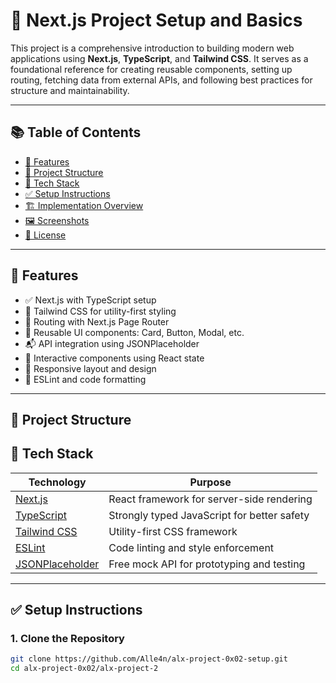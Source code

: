 # 🚀 Next.js Project Setup and Basics

This project is a comprehensive introduction to building modern web applications using **Next.js**, **TypeScript**, and **Tailwind CSS**. It serves as a foundational reference for creating reusable components, setting up routing, fetching data from external APIs, and following best practices for structure and maintainability.

---

## 📚 Table of Contents

- [🔧 Features](#-features)
- [📁 Project Structure](#-project-structure)
- [🧰 Tech Stack](#-tech-stack)
- [✅ Setup Instructions](#-setup-instructions)
- [🏗️ Implementation Overview](#-implementation-overview)
- [🖼️ Screenshots](#️-screenshots)
- [📄 License](#-license)

---

## 🔧 Features

- ✅ Next.js with TypeScript setup
- 🎨 Tailwind CSS for utility-first styling
- 📄 Routing with Next.js Page Router
- 🧩 Reusable UI components: Card, Button, Modal, etc.
- 📬 API integration using JSONPlaceholder
- 💬 Interactive components using React state
- 📱 Responsive layout and design
- 🧼 ESLint and code formatting

---
## 📁 Project Structure
<!-- 
```bash
alx-project-0x02/
├── components/
│   ├── common/
│   │   ├── Button.tsx
│   │   ├── Card.tsx
│   │   ├── PostCard.tsx
│   │   ├── PostModal.tsx
│   │   └── UserCard.tsx
│   └── layout/
│       └── Header.tsx
├── interfaces/
│   └── index.ts
├── pages/
│   ├── _app.tsx
│   ├── _document.tsx
│   ├── about.tsx
│   ├── home.tsx
│   ├── index.tsx
│   ├── posts.tsx
│   └── users.tsx
├── public/
│   └── assets/
│       └── images/
├── styles/
│   └── globals.css
├── .eslintrc.json
├── next.config.js
├── package.json
├── README.md
└── tsconfig.json


--- -->

## 🧰 Tech Stack

| Technology                                                                 | Purpose                                        |
|----------------------------------------------------------------------------|------------------------------------------------|
| [Next.js](https://nextjs.org/)                                             | React framework for server-side rendering      |
| [TypeScript](https://www.typescriptlang.org/)                              | Strongly typed JavaScript for better safety    |
| [Tailwind CSS](https://tailwindcss.com/)                                   | Utility-first CSS framework                    |
| [ESLint](https://eslint.org/)                                              | Code linting and style enforcement             |
| [JSONPlaceholder](https://jsonplaceholder.typicode.com/)                   | Free mock API for prototyping and testing      |


---

## ✅ Setup Instructions

### 1. Clone the Repository

```bash
git clone https://github.com/Alle4n/alx-project-0x02-setup.git
cd alx-project-0x02/alx-project-2
